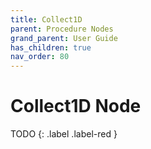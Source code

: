 ```yaml
---
title: Collect1D
parent: Procedure Nodes
grand_parent: User Guide
has_children: true
nav_order: 80
---
```

# Collect1D Node

TODO
{: .label .label-red }

